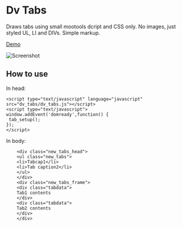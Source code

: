 Dv Tabs
===========

Draws tabs using small mootools dcript and CSS only.
No images, just styled UL, LI and DIVs.
Simple markup.

[Demo](http://dv.tibbo.com/dv_tabs/)

![Screenshot](http://dv.tibbo.com/dv_tabs/dv_tabs.png)

How to use
----------
In head:

	<script type="text/javascript" language="javascript" src="dv_tabs/dv_tabs.js"></script>
	<script type="text/javascript">
	window.addEvent('domready',function() {
	 tab_setup();
	});
	</script>

In body:

        <div class="new_tabs_head">
        <ul class="new_tabs">
        <li>Tabcap1</li>
        <li>Tab caption2</li>
        </ul>
        </div>
        <div class="new_tabs_frame">
        <div class="tabdata">
        Tab1 contents
        </div>
        <div class="tabdata">
        Tab2 contents
        </div>
        </div>
